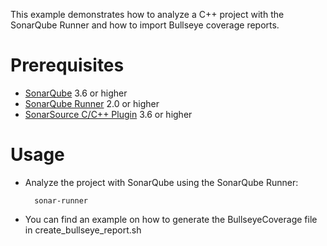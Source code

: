 This example demonstrates how to analyze a C++ project with the SonarQube Runner and how to import Bullseye coverage reports.

Prerequisites
=============
* [SonarQube](http://www.sonarsource.org/downloads/) 3.6 or higher
* [SonarQube Runner](http://docs.codehaus.org/x/N4KxDQ) 2.0 or higher
* [SonarSource C/C++ Plugin](http://www.sonarsource.com/products/plugins/languages/cpp/) 3.6 or higher

Usage
=====
* Analyze the project with SonarQube using the SonarQube Runner:

        sonar-runner

* You can find an example on how to generate the BullseyeCoverage file in create_bullseye_report.sh

